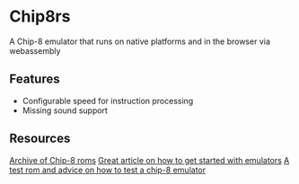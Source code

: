 # Chip8rs

A Chip-8 emulator that runs on native platforms and in the browser via webassembly

## Features

- Configurable speed for instruction processing
- Missing sound support

## Resources

[Archive of Chip-8 roms](https://johnearnest.github.io/chip8Archive/)
[Great article on how to get started with emulators](https://multigesture.net/articles/how-to-write-an-emulator-chip-8-interpreter/)
[A test rom and advice on how to test a chip-8 emulator](https://github.com/Timendus/chip8-test-suite#quirks-test)